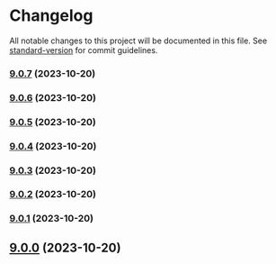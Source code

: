 # Changelog

All notable changes to this project will be documented in this file. See [standard-version](https://github.com/conventional-changelog/standard-version) for commit guidelines.

### [9.0.7](https://github.com/alex-lit/lint-kit/compare/v9.0.6...v9.0.7) (2023-10-20)

### [9.0.6](https://github.com/alex-lit/lint-kit/compare/v9.0.5...v9.0.6) (2023-10-20)

### [9.0.5](https://github.com/alex-lit/lint-kit/compare/v9.0.4...v9.0.5) (2023-10-20)

### [9.0.4](https://github.com/alex-lit/lint-kit/compare/v9.0.3...v9.0.4) (2023-10-20)

### [9.0.3](https://github.com/alex-lit/lint-kit/compare/v9.0.2...v9.0.3) (2023-10-20)

### [9.0.2](https://github.com/alex-lit/lint-kit/compare/v2.0.2...v9.0.2) (2023-10-20)

### [9.0.1](https://github.com/alex-lit/lint-kit/compare/v38.0.0...v9.0.1) (2023-10-20)

## [9.0.0](https://github.com/alex-lit/lint-kit/compare/v68.0.0...v9.0.0) (2023-10-20)
